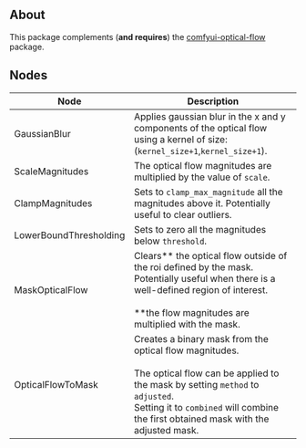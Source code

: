 ## About

This package complements (**and requires**) the [comfyui-optical-flow](https://github.com/seanlynch/comfyui-optical-flow) package.

## Nodes


| Node            | Description                                                                                                                                                                                                                                                                                               |
|-----------------|-----------------------------------------------------------------------------------------------------------------------------------------------------------------------------------------------------------------------------------------------------------------------------------------------------------|
| GaussianBlur    | Applies gaussian blur in the x and y components of the optical flow using a kernel of size: (`kernel_size+1`,`kernel_size+1`).
| ScaleMagnitudes | The optical flow magnitudes are multiplied by the value of `scale`.
| ClampMagnitudes    | Sets to `clamp_max_magnitude` all the magnitudes above it. Potentially useful to clear outliers. 
| LowerBoundThresholding    | Sets to zero all the magnitudes below `threshold`.
| MaskOpticalFlow    | Clears** the optical flow outside of the roi defined by the mask. Potentially useful when there is a well-defined region of interest. <br><br>**the flow magnitudes are multiplied with the mask. 
| OpticalFlowToMask    | Creates a binary mask from the optical flow magnitudes. <br><br>The optical flow can be applied to the mask by setting `method` to `adjusted`. <br>Setting it to `combined` will combine the first obtained mask with the adjusted mask.
